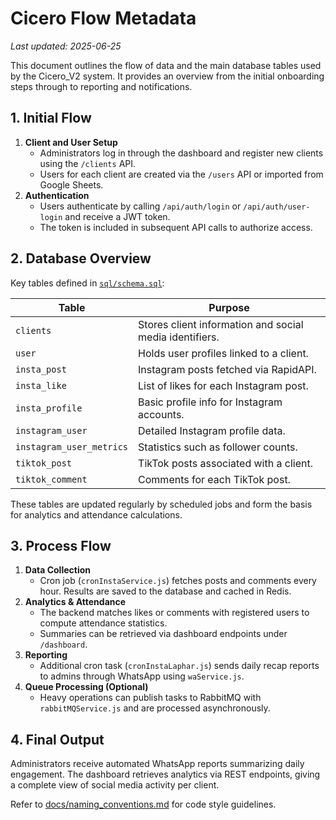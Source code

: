 # Cicero Flow Metadata
*Last updated: 2025-06-25*

This document outlines the flow of data and the main database tables used by the Cicero_V2 system. It provides an overview from the initial onboarding steps through to reporting and notifications.

## 1. Initial Flow

1. **Client and User Setup**
   - Administrators log in through the dashboard and register new clients using the `/clients` API.
   - Users for each client are created via the `/users` API or imported from Google Sheets.
2. **Authentication**
   - Users authenticate by calling `/api/auth/login` or `/api/auth/user-login` and receive a JWT token.
   - The token is included in subsequent API calls to authorize access.

## 2. Database Overview

Key tables defined in [`sql/schema.sql`](../sql/schema.sql):

| Table              | Purpose                                   |
|--------------------|-------------------------------------------|
| `clients`          | Stores client information and social media identifiers. |
| `user`             | Holds user profiles linked to a client.   |
| `insta_post`                | Instagram posts fetched via RapidAPI.     |
| `insta_like`                | List of likes for each Instagram post.    |
| `insta_profile`             | Basic profile info for Instagram accounts. |
| `instagram_user`            | Detailed Instagram profile data.          |
| `instagram_user_metrics`    | Statistics such as follower counts.       |
| `tiktok_post`               | TikTok posts associated with a client.    |
| `tiktok_comment`            | Comments for each TikTok post.            |

These tables are updated regularly by scheduled jobs and form the basis for analytics and attendance calculations.

## 3. Process Flow

1. **Data Collection**
   - Cron job (`cronInstaService.js`) fetches posts and comments every hour. Results are saved to the database and cached in Redis.
2. **Analytics & Attendance**
   - The backend matches likes or comments with registered users to compute attendance statistics.
   - Summaries can be retrieved via dashboard endpoints under `/dashboard`.
3. **Reporting**
   - Additional cron task (`cronInstaLaphar.js`) sends daily recap reports to admins through WhatsApp using `waService.js`.
4. **Queue Processing (Optional)**
   - Heavy operations can publish tasks to RabbitMQ with `rabbitMQService.js` and are processed asynchronously.

## 4. Final Output

Administrators receive automated WhatsApp reports summarizing daily engagement. The dashboard retrieves analytics via REST endpoints, giving a complete view of social media activity per client.


Refer to [docs/naming_conventions.md](naming_conventions.md) for code style guidelines.
